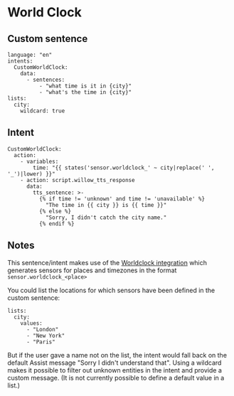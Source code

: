 # World Clock

## Custom sentence
```
language: "en"
intents:
  CustomWorldClock:
    data:
      - sentences:
          - "what time is it in {city}"
          - "what's the time in {city}"
lists:
  city:
    wildcard: true
```
## Intent
```
CustomWorldClock:
  action:
    - variables:
        time: "{{ states('sensor.worldclock_' ~ city|replace(' ', '_')|lower) }}"
    - action: script.willow_tts_response
      data:
        tts_sentence: >-
          {% if time != 'unknown' and time != 'unavailable' %}
            "The time in {{ city }} is {{ time }}"
          {% else %}
            "Sorry, I didn't catch the city name."
          {% endif %}
```
## Notes

This sentence/intent makes use of the [Worldclock integration](https://www.home-assistant.io/integrations/worldclock/) which generates sensors for places and timezones in the format ```sensor.worldclock_<place>```

You could list the locations for which sensors have been defined in the custom sentence:
  ```
  lists:
    city:
      values:
        - "London"
        - "New York"
        - "Paris"
  ```
But if the user gave a name not on the list, the intent would fall back on the default Assist message "Sorry I didn't understand that". Using a wildcard makes it possible to filter out unknown entities in the intent and provide a custom message. (It is not currently possible to define a default value in a list.)
